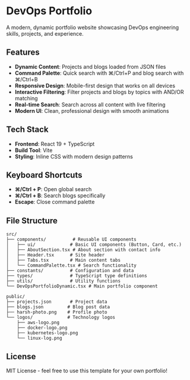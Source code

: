 # DevOps Portfolio

A modern, dynamic portfolio website showcasing DevOps engineering skills, projects, and experience.

## Features

- **Dynamic Content**: Projects and blogs loaded from JSON files
- **Command Palette**: Quick search with ⌘/Ctrl+P and blog search with ⌘/Ctrl+B
- **Responsive Design**: Mobile-first design that works on all devices
- **Interactive Filtering**: Filter projects and blogs by topics with AND/OR matching
- **Real-time Search**: Search across all content with live filtering
- **Modern UI**: Clean, professional design with smooth animations

## Tech Stack

- **Frontend**: React 19 + TypeScript
- **Build Tool**: Vite
- **Styling**: Inline CSS with modern design patterns

## Keyboard Shortcuts

- **⌘/Ctrl + P**: Open global search
- **⌘/Ctrl + B**: Search blogs specifically
- **Escape**: Close command palette

## File Structure

```
src/
├── components/          # Reusable UI components
│   ├── ui/             # Basic UI components (Button, Card, etc.)
│   ├── AboutSection.tsx # About section with contact info
│   ├── Header.tsx      # Site header
│   ├── Tabs.tsx        # Main content tabs
│   └── CommandPalette.tsx # Search functionality
├── constants/          # Configuration and data
├── types/              # TypeScript type definitions
├── utils/              # Utility functions
└── DevOpsPortfolioDynamic.tsx # Main portfolio component

public/
├── projects.json       # Project data
├── blogs.json         # Blog post data
├── harsh-photo.png    # Profile photo
└── logos/             # Technology logos
    ├── aws-logo.png
    ├── docker-logo.png
    ├── kubernetes-logo.png
    └── linux-log.png
```





## License

MIT License - feel free to use this template for your own portfolio!

